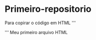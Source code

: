 # Primeiro-repositorio

Para copirar o código em HTML
'''
<html>
'''
<hl>Meu primeiro arquivo HTML</hl>
<html>  

